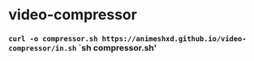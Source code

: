 # video-compressor
### `curl -o compressor.sh https://animeshxd.github.io/video-compressor/in.sh` `sh compressor.sh'
